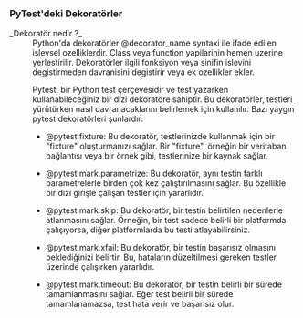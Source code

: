 ### PyTest'deki Dekoratörler
<html>
<head>
<link rel="stylesheet" type="text/css" href="style.css">
</head>
<body>
<dl>
<dt> _Dekoratör nedir ?_  <dt>
<dd> Python'da dekoratörler @decorator_name syntaxi ile ifade edilen islevsel ozelliklerdir. Class veya function yapilarinin hemen uzerine yerlestirilir.
Dekoratörler ilgili fonksiyon veya sinifin islevini degistirmeden davranisini degistirir veya ek ozellikler ekler.
<dd>
<dl>

Pytest, bir Python test çerçevesidir ve test yazarken kullanabileceğiniz bir dizi dekoratöre sahiptir. Bu dekoratörler, testleri yürütürken nasıl davranacaklarını belirlemek için kullanılır. Bazı yaygın pytest dekoratörleri şunlardır:

* @pytest.fixture: Bu dekoratör, testlerinizde kullanmak için bir "fixture" oluşturmanızı sağlar. 
  Bir "fixture", örneğin bir veritabanı bağlantısı veya bir örnek gibi, testlerinize bir kaynak sağlar.

* @pytest.mark.parametrize: Bu dekoratör, aynı testin farklı parametrelerle birden çok kez çalıştırılmasını sağlar. 
  Bu özellikle bir dizi girişle çalışan testler için yararlıdır.

* @pytest.mark.skip: Bu dekoratör, bir testin belirtilen nedenlerle atlanmasını sağlar. 
  Örneğin, bir test sadece belirli bir platformda çalışıyorsa, diğer platformlarda bu testi atlayabilirsiniz.

* @pytest.mark.xfail: Bu dekoratör, bir testin başarısız olmasını beklediğinizi belirtir. 
  Bu, hataların düzeltilmesi gereken testler üzerinde çalışırken yararlıdır.

* @pytest.mark.timeout: Bu dekoratör, bir testin belirli bir sürede tamamlanmasını sağlar. 
  Eğer test belirli bir sürede tamamlanamazsa, test hata verir ve başarısız olur.
</body>
</html>
